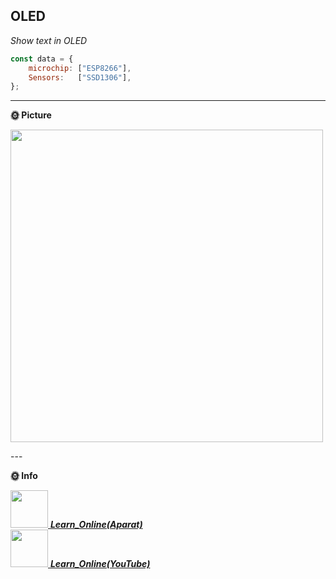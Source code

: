 <h2>OLED</h2>
<p>
<em>
Show text in OLED
</em>
</p>

```javascript
const data = {
    microchip: ["ESP8266"],
    Sensors:   ["SSD1306"],   
};
```

---

**🌞 Picture** 

<p><img src="../images/img1.jpg" width="500"></p>
---

**🌞 Info** 

<a href="https://www.aparat.com/playlist/386787"><img src="https://media.giphy.com/media/LnQjpWaON8nhr21vNW/giphy.gif" width="60"> <em><b>Learn_Online(Aparat)</b></em></a><br>
<a href="https://www.youtube.com/playlist?list=PLwAfFSjy1lW3JWqR2ZohezjMEytJ4MNgM"><img src="https://media.giphy.com/media/LnQjpWaON8nhr21vNW/giphy.gif" width="60"> <em><b>Learn_Online(YouTube)</b></em></a>
